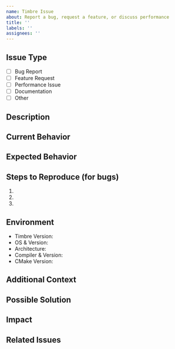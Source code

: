 ```yaml
---
name: Timbre Issue
about: Report a bug, request a feature, or discuss performance
title: ''
labels: ''
assignees: ''
---
```


## Issue Type
<!-- Select one by changing [ ] to [x] -->
- [ ] Bug Report
- [ ] Feature Request
- [ ] Performance Issue
- [ ] Documentation
- [ ] Other

## Description
<!-- Provide a clear and concise description of the issue -->


## Current Behavior
<!-- For bugs, describe what happens. For features, describe current limitations -->


## Expected Behavior
<!-- Describe what you expected to happen or what you'd like to see -->


## Steps to Reproduce (for bugs)
<!-- Provide steps to reproduce the issue -->
1. 
2. 
3. 

## Environment
<!-- Please complete the following information -->
- Timbre Version: <!-- e.g., 1.2.3 or 1.2.3-dev_abcd1234 -->
- OS & Version: <!-- e.g., Ubuntu 22.04, macOS 14.0 -->
- Architecture: <!-- e.g., x86_64, arm64 -->
- Compiler & Version: <!-- e.g., GCC 13.2.0, Clang 17.0.1 -->
- CMake Version: <!-- e.g., 3.27.0 -->

## Additional Context
<!-- Add any other context, logs, or screenshots about the issue here -->


## Possible Solution
<!-- Optional: Suggest a fix/reason for the bug or ideas for implementing the feature -->


## Impact
<!-- Describe the impact of this issue on your use of timbre -->


## Related Issues
<!-- Reference any related issues using #issue_number -->
 